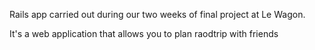 Rails app carried out during our two weeks of final project at Le Wagon.

It's a web application that allows you to plan raodtrip with friends
